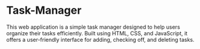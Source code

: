 # Task-Manager
This web application is a simple task manager designed to help users organize their tasks efficiently. Built using HTML, CSS, and JavaScript, it offers a user-friendly interface for adding, checking off, and deleting tasks.
